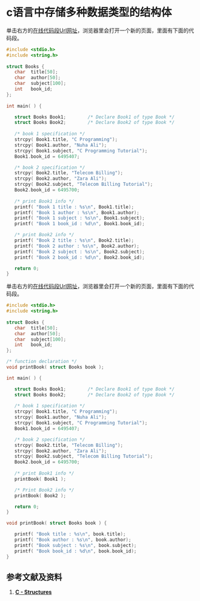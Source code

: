 # c语言中存储多种数据类型的结构体

单击右方的[在线代码段Url网址](http://www.pythontutor.com/c.html#code=%23include%20%3Cstdio.h%3E%0A%23include%20%3Cstring.h%3E%0A%20%0Astruct%20Books%20%7B%0A%20%20%20char%20%20title%5B50%5D%3B%0A%20%20%20char%20%20author%5B50%5D%3B%0A%20%20%20char%20%20subject%5B100%5D%3B%0A%20%20%20int%20%20%20book_id%3B%0A%7D%3B%0A%20%0Aint%20main%28%20%29%20%7B%0A%0A%20%20%20struct%20Books%20Book1%3B%20%20%20%20%20%20%20%20/*%20Declare%20Book1%20of%20type%20Book%20*/%0A%20%20%20struct%20Books%20Book2%3B%20%20%20%20%20%20%20%20/*%20Declare%20Book2%20of%20type%20Book%20*/%0A%20%0A%20%20%20/*%20book%201%20specification%20*/%0A%20%20%20strcpy%28%20Book1.title,%20%22C%20Programming%22%29%3B%0A%20%20%20strcpy%28%20Book1.author,%20%22Nuha%20Ali%22%29%3B%20%0A%20%20%20strcpy%28%20Book1.subject,%20%22C%20Programming%20Tutorial%22%29%3B%0A%20%20%20Book1.book_id%20%3D%206495407%3B%0A%0A%20%20%20/*%20book%202%20specification%20*/%0A%20%20%20strcpy%28%20Book2.title,%20%22Telecom%20Billing%22%29%3B%0A%20%20%20strcpy%28%20Book2.author,%20%22Zara%20Ali%22%29%3B%0A%20%20%20strcpy%28%20Book2.subject,%20%22Telecom%20Billing%20Tutorial%22%29%3B%0A%20%20%20Book2.book_id%20%3D%206495700%3B%0A%20%0A%20%20%20/*%20print%20Book1%20info%20*/%0A%20%20%20printf%28%20%22Book%201%20title%20%3A%20%25s%5Cn%22,%20Book1.title%29%3B%0A%20%20%20printf%28%20%22Book%201%20author%20%3A%20%25s%5Cn%22,%20Book1.author%29%3B%0A%20%20%20printf%28%20%22Book%201%20subject%20%3A%20%25s%5Cn%22,%20Book1.subject%29%3B%0A%20%20%20printf%28%20%22Book%201%20book_id%20%3A%20%25d%5Cn%22,%20Book1.book_id%29%3B%0A%0A%20%20%20/*%20print%20Book2%20info%20*/%0A%20%20%20printf%28%20%22Book%202%20title%20%3A%20%25s%5Cn%22,%20Book2.title%29%3B%0A%20%20%20printf%28%20%22Book%202%20author%20%3A%20%25s%5Cn%22,%20Book2.author%29%3B%0A%20%20%20printf%28%20%22Book%202%20subject%20%3A%20%25s%5Cn%22,%20Book2.subject%29%3B%0A%20%20%20printf%28%20%22Book%202%20book_id%20%3A%20%25d%5Cn%22,%20Book2.book_id%29%3B%0A%0A%20%20%20return%200%3B%0A%7D&curInstr=19&mode=display&origin=opt-frontend.js&py=c_gcc9.3.0&rawInputLstJSON=%5B%5D)，浏览器里会打开一个新的页面，里面有下面的代码段。

```c
#include <stdio.h>
#include <string.h>
 
struct Books {
   char  title[50];
   char  author[50];
   char  subject[100];
   int   book_id;
};
 
int main( ) {

   struct Books Book1;        /* Declare Book1 of type Book */
   struct Books Book2;        /* Declare Book2 of type Book */
 
   /* book 1 specification */
   strcpy( Book1.title, "C Programming");
   strcpy( Book1.author, "Nuha Ali"); 
   strcpy( Book1.subject, "C Programming Tutorial");
   Book1.book_id = 6495407;

   /* book 2 specification */
   strcpy( Book2.title, "Telecom Billing");
   strcpy( Book2.author, "Zara Ali");
   strcpy( Book2.subject, "Telecom Billing Tutorial");
   Book2.book_id = 6495700;
 
   /* print Book1 info */
   printf( "Book 1 title : %s\n", Book1.title);
   printf( "Book 1 author : %s\n", Book1.author);
   printf( "Book 1 subject : %s\n", Book1.subject);
   printf( "Book 1 book_id : %d\n", Book1.book_id);

   /* print Book2 info */
   printf( "Book 2 title : %s\n", Book2.title);
   printf( "Book 2 author : %s\n", Book2.author);
   printf( "Book 2 subject : %s\n", Book2.subject);
   printf( "Book 2 book_id : %d\n", Book2.book_id);

   return 0;
}
```

单击右方的[在线代码段Url网址](http://www.pythontutor.com/c.html#code=%23include%20%3Cstdio.h%3E%0A%23include%20%3Cstring.h%3E%0A%20%0Astruct%20Books%20%7B%0A%20%20%20char%20%20title%5B50%5D%3B%0A%20%20%20char%20%20author%5B50%5D%3B%0A%20%20%20char%20%20subject%5B100%5D%3B%0A%20%20%20int%20%20%20book_id%3B%0A%7D%3B%0A%0A/*%20function%20declaration%20*/%0Avoid%20printBook%28%20struct%20Books%20book%20%29%3B%0A%0Aint%20main%28%20%29%20%7B%0A%0A%20%20%20struct%20Books%20Book1%3B%20%20%20%20%20%20%20%20/*%20Declare%20Book1%20of%20type%20Book%20*/%0A%20%20%20struct%20Books%20Book2%3B%20%20%20%20%20%20%20%20/*%20Declare%20Book2%20of%20type%20Book%20*/%0A%20%0A%20%20%20/*%20book%201%20specification%20*/%0A%20%20%20strcpy%28%20Book1.title,%20%22C%20Programming%22%29%3B%0A%20%20%20strcpy%28%20Book1.author,%20%22Nuha%20Ali%22%29%3B%20%0A%20%20%20strcpy%28%20Book1.subject,%20%22C%20Programming%20Tutorial%22%29%3B%0A%20%20%20Book1.book_id%20%3D%206495407%3B%0A%0A%20%20%20/*%20book%202%20specification%20*/%0A%20%20%20strcpy%28%20Book2.title,%20%22Telecom%20Billing%22%29%3B%0A%20%20%20strcpy%28%20Book2.author,%20%22Zara%20Ali%22%29%3B%0A%20%20%20strcpy%28%20Book2.subject,%20%22Telecom%20Billing%20Tutorial%22%29%3B%0A%20%20%20Book2.book_id%20%3D%206495700%3B%0A%20%0A%20%20%20/*%20print%20Book1%20info%20*/%0A%20%20%20printBook%28%20Book1%20%29%3B%0A%0A%20%20%20/*%20Print%20Book2%20info%20*/%0A%20%20%20printBook%28%20Book2%20%29%3B%0A%0A%20%20%20return%200%3B%0A%7D%0A%0Avoid%20printBook%28%20struct%20Books%20book%20%29%20%7B%0A%0A%20%20%20printf%28%20%22Book%20title%20%3A%20%25s%5Cn%22,%20book.title%29%3B%0A%20%20%20printf%28%20%22Book%20author%20%3A%20%25s%5Cn%22,%20book.author%29%3B%0A%20%20%20printf%28%20%22Book%20subject%20%3A%20%25s%5Cn%22,%20book.subject%29%3B%0A%20%20%20printf%28%20%22Book%20book_id%20%3A%20%25d%5Cn%22,%20book.book_id%29%3B%0A%7D&mode=edit&origin=opt-frontend.js&py=c_gcc9.3.0&rawInputLstJSON=%5B%5D)，浏览器里会打开一个新的页面，里面有下面的代码段。

```c
#include <stdio.h>
#include <string.h>
 
struct Books {
   char  title[50];
   char  author[50];
   char  subject[100];
   int   book_id;
};

/* function declaration */
void printBook( struct Books book );

int main( ) {

   struct Books Book1;        /* Declare Book1 of type Book */
   struct Books Book2;        /* Declare Book2 of type Book */
 
   /* book 1 specification */
   strcpy( Book1.title, "C Programming");
   strcpy( Book1.author, "Nuha Ali"); 
   strcpy( Book1.subject, "C Programming Tutorial");
   Book1.book_id = 6495407;

   /* book 2 specification */
   strcpy( Book2.title, "Telecom Billing");
   strcpy( Book2.author, "Zara Ali");
   strcpy( Book2.subject, "Telecom Billing Tutorial");
   Book2.book_id = 6495700;
 
   /* print Book1 info */
   printBook( Book1 );

   /* Print Book2 info */
   printBook( Book2 );

   return 0;
}

void printBook( struct Books book ) {

   printf( "Book title : %s\n", book.title);
   printf( "Book author : %s\n", book.author);
   printf( "Book subject : %s\n", book.subject);
   printf( "Book book_id : %d\n", book.book_id);
}
```

## 参考文献及资料

1. [**C - Structures**](https://www.tutorialspoint.com/cprogramming/c_structures.htm)



